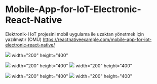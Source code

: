 # Mobile-App-for-IoT-Electronic-React-Native
Elektronik-I IoT projesini mobil uygulama ile uzaktan yönetmek için yazılmıştır (OMÜ)
https://reactnativeexample.com/mobile-app-for-iot-electronic-react-native/

![](public/Login.jpg) width="200" height="400"

![](public/UygulamaKapali.jpg) width="200" height="400"
![](public/ArduinoKapali.jpg) width="200" height="400"



![](public/UygulamaAcik.jpg) width="200" height="400"
![](public/ArduinoAcik.jpg) width="200" height="400"
